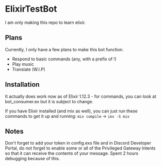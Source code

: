 # ElixirTestBot

I am only making this repo to learn elixir.

## Plans

Currently, I only have a few plans to make this bot function.

* Respond to basic commands (any, with a prefix of !)
* Play music
* Translate (W.I.P)

## Installation

It actually does work now as of Elixir 1.12.3 - for commands, you can look at bot_consumer.ex but it is subject to change. 

If you have Elixir installed (and mix as well), you can just run these commands to get it up and running:
`mix compile` -> `iex -S mix`

## Notes

Don't forget to add your token in config.exs file and in Discord Developer Portal, do not forget to enable some or all of the Privileged Gateway Intents so that it can receive the contents of your message. Spent 2 hours debugging because of this.